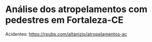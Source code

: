 # Análise dos atropelamentos com pedestres em Fortaleza-CE

Acidentes: https://rpubs.com/altanizio/atropelamentos-ac